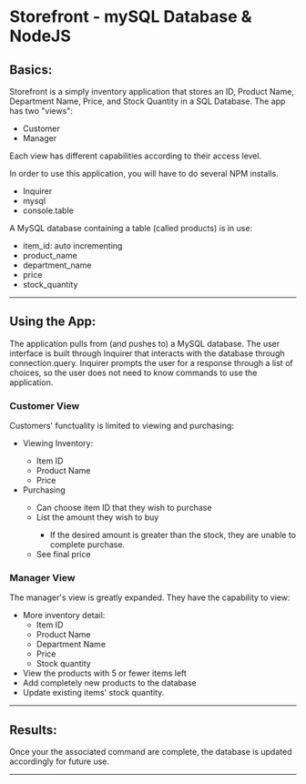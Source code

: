 <h1>Storefront - mySQL Database &amp; NodeJS</h1>
<h2>Basics:</h2>
<p>Storefront is a simply inventory application that stores an ID, Product Name, Department Name, Price, and Stock Quantity in a SQL Database. The app has two "views":</p>
<ul>
 <li>Customer</li>
 <li>Manager</li>
</ul>
<p>Each view has different capabilities according to their access level.</p>

<p>In order to use this application, you will have to do several NPM installs.</p>
<ul>
  <li>Inquirer</li>
  <li>mysql</li>
  <li>console.table</li>
</ul>
<p>A MySQL database containing a table (called products) is in use:</p>
    <ul>
        <li>item_id: auto incrementing</li>
        <li>product_name</li>
        <li>department_name</li>
        <li>price</li>
        <li>stock_quantity</li>
    </ul>

--------------------------------------------------------------------------------------------------------

<h2>Using the App:</h2>
<p>The application pulls from (and pushes to) a MySQL database. The user interface is built through Inquirer that interacts with the database through connection.query. Inquirer prompts the user for a response through a list of choices, so the user does not need to know commands to use the application.</p>

<h3>Customer View</h3>
<p>Customers' functuality is limited to viewing and purchasing:</p>
    <ul>
        <li>Viewing Inventory:</li>
            <ul>
                <li>Item ID</li>
                <li>Product Name</li>
                <li>Price</li>
            </ul>
        <li>Purchasing</li>
            <ul>
                <li>Can choose item ID that they wish to purchase</li>
                <li>List the amount they wish to buy</li>
                    <ul><li>If the desired amount is greater than the stock, they are unable to complete purchase.</li></ul>
                <li>See final price</li>
            </ul>
    </ul>

<h3>Manager View</h3>
<p>The manager's view is greatly expanded. They have the capability to view:</p>
    <ul>
        <li>More inventory detail:
            <ul>
                <li>Item ID</li>
                <li>Product Name</li>
                <li>Department Name</li>
                <li>Price</li>
                <li>Stock quantity</li>
            </ul>
        <li>View the products with 5 or fewer items left</li>
        <li>Add completely new products to the database</li>
        <li> Update existing items' stock quantity.</li>
    </ul>

--------------------------------------------------------------------------------------------------------

<h2>Results:</h2>
<p>Once your the associated command are complete, the database is updated accordingly for future use.</p>

--------------------------------------------------------------------------------------------------------